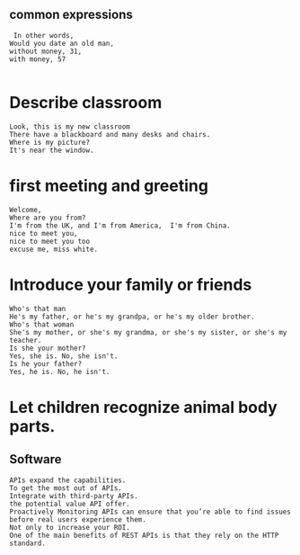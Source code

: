 ## common expressions
	 In other words,
	Would you date an old man, 
	without money, 31,
	with money, 57
	 
# Describe  classroom
	Look, this is my new classroom
	There have a blackboard and many desks and chairs.
	Where is my picture?
	It's near the window. 


# first meeting and greeting
	Welcome,
	Where are you from?
	I'm from the UK, and I'm from America,  I'm from China.
	nice to meet you, 
	nice to meet you too
	excuse me, miss white.


# Introduce your family or friends

	Who's that man
	He's my father, or he's my grandpa, or he's my older brother. 
	Who's that woman
	She's my mother, or she's my grandma, or she's my sister, or she's my teacher.
	Is she your mother?
	Yes, she is. No, she isn't.
	Is he your father?
	Yes, he is. No, he isn't.

# Let children recognize animal body parts.



## Software

	APIs expand the capabilities.
	To get the most out of APIs.
	Integrate with third-party APIs.
	the potential value API offer.
	Proactively Monitoring APIs can ensure that you’re able to find issues before real users experience them.
	Not only to increase your ROI.
	One of the main benefits of REST APIs is that they rely on the HTTP standard.


	





	
	
	
	
	
	
	








